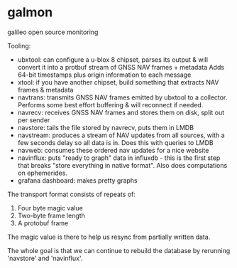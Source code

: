 # galmon
galileo open source monitoring

Tooling:

 * ubxtool: can configure a u-blox 8 chipset, parses its output & will
   convert it into a protbuf stream of GNSS NAV frames + metadata
   Adds 64-bit timestamps plus origin information to each message
 * xtool: if you have another chipset, build something that extracts NAV
   frames & metadata
 * navtrans: transmits GNSS NAV frames emitted by ubxtool to a collector.
   Performs some best effort buffering & will reconnect if needed.
 * navrecv: receives GNSS NAV frames and stores them on disk, split out per
   sender
 * navstore: tails the file stored by navrecv, puts them in LMDB
 * navstream: produces a stream of NAV updates from all sources, with a few
   seconds delay so all data is in. Does this with queries to LMDB
 * navweb: consumes these ordered nav updates for a nice website
 * navinflux: puts "ready to graph" data in influxdb - this is the first
   step that breaks "store everything in native format". Also does
   computations on ephemerides. 
 * grafana dashboard: makes pretty graphs

The transport format consists of repeats of:

1) Four byte magic value
2) Two-byte frame length
3) A protobuf frame

The magic value is there to help us resync from partially written data.

The whole goal is that we can continue to rebuild the database by 
rerunning 'navstore' and 'navinflux'.

